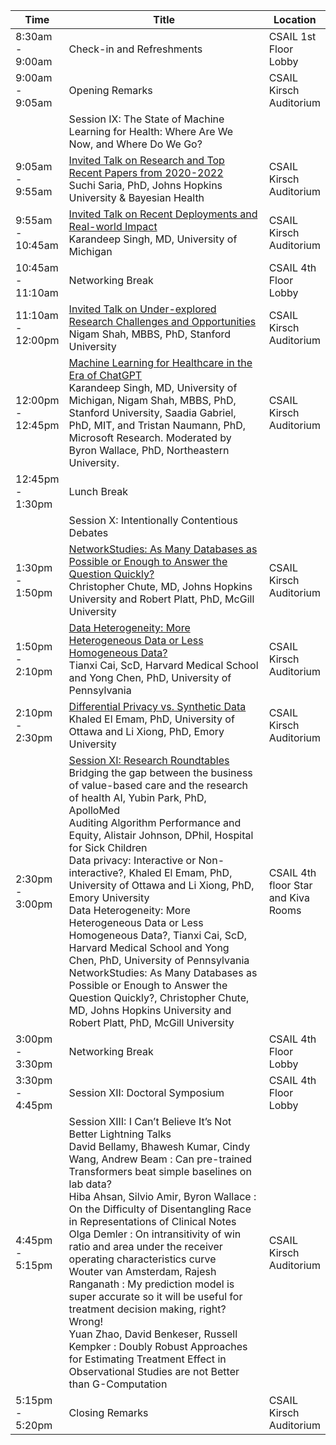 <table class="table table-bordered table-sm">
  	<thead>
    <tr>
      <th style='width:15%'>Time</th>
      <th style='width:70%'>Title</th>
      <th style='width:15'>Location</th>
    </tr>
	</thead>
	 <tbody>
    <tr>
      <td>8:30am - 9:00am</td>
      <td>Check-in and Refreshments</td>
      <td>CSAIL 1st Floor Lobby</td>
    </tr>
    <tr>
      <td>9:00am - 9:05am</td>
      <td>Opening Remarks</td>
      <td>CSAIL Kirsch Auditorium</td>
    </tr>
    <tr>
      <td></td>
      <td class="keynote"><span class="border-left-0"><span class="font-weight-bold">Session IX: The State of Machine Learning for Health: Where Are We Now, and Where Do We Go?</span></span></td>
    </tr>
     <tr>
      <td>9:05am - 9:55am</td>
      <td><a href="speakers.html#tab-invited">Invited Talk on Research and Top Recent Papers from 2020-2022</a><br>
      <span class="font-italic"><span class="font-weight-bold">Suchi Saria, PhD,</span> Johns Hopkins University & Bayesian Health</span></td>
      <td>CSAIL Kirsch Auditorium</td>
    </tr>
     <tr>
      <td>9:55am - 10:45am</td>
      <td><a href="speakers.html#tab-invited">Invited Talk on Recent Deployments and Real-world Impact</a><br>
        <span class="font-italic"><span class="font-weight-bold">Karandeep Singh, MD,</span> University of Michigan</span>
      </td> 
      <td>CSAIL Kirsch Auditorium</td>
    </tr>
     <tr>
      <td>10:45am - 11:10am</td>
      <td>Networking Break</td>
      <td>CSAIL 4th Floor Lobby</td>
    </tr>
    <tr>
      <td>11:10am - 12:00pm</td>
      <td><a href="speakers.html#tab-invited">Invited Talk on Under-explored Research Challenges and Opportunities</a><br>
        <span class="font-italic"><span class="font-weight-bold">Nigam Shah, MBBS, PhD,</span> Stanford University</span>
      </td>
      <td>CSAIL Kirsch Auditorium</td>
    </tr>
     <tr>
      <td>12:00pm - 12:45pm</td>
      <td><a href="speakers.html#tab-invited">Machine Learning for Healthcare in the Era of ChatGPT</a><br>
        <span class="font-italic"><span class="font-weight-bold">Karandeep Singh, MD,</span> University of Michigan, <span class="font-weight-bold">Nigam Shah, MBBS, PhD,</span> Stanford University, <span class="font-weight-bold">Saadia Gabriel, PhD,</span> MIT, and <span class="font-italic"><span class="font-weight-bold">Tristan Naumann, PhD,</span> Microsoft Research</span>. Moderated by <span class="font-weight-bold">Byron Wallace, PhD,</span> Northeastern University</span>.
</td>
      <td>CSAIL Kirsch Auditorium</td>
    </tr>
    <tr>
      <td>12:45pm - 1:30pm</td>
      <td>Lunch Break</td> 
      <td></td>
    </tr>
    <tr>
      <td></td>
      <td class="keynote"><span class="border-left-0"><span class="font-weight-bold">Session X: Intentionally Contentious Debates</span></span></td>
    </tr>
    <tr>
      <td>1:30pm - 1:50pm</td>
      <td><a href="speakers.html#tab-debates">NetworkStudies: As Many Databases as Possible or Enough to Answer the Question Quickly?</a><br>
        <span class="font-italic"><span class="font-weight-bold">Christopher Chute, MD,</span> Johns Hopkins University and <span class="font-weight-bold">Robert Platt, PhD,</span> McGill University</span>
      </td>
      <td>CSAIL Kirsch Auditorium</td>
    </tr>
     <tr>
      <td>1:50pm - 2:10pm</td>
      <td><a href="speakers.html#tab-debates">Data Heterogeneity: More Heterogeneous Data or Less Homogeneous Data?</a><br>
        <span class="font-italic"><span class="font-weight-bold">Tianxi Cai, ScD,</span> Harvard Medical School and <span class="font-weight-bold">Yong Chen, PhD,</span> University of Pennsylvania</span>
      </td>
      <td>CSAIL Kirsch Auditorium</td>
    </tr>
    <tr>
      <td>2:10pm - 2:30pm</td>
      <td><a href="speakers.html#tab-debates">Differential Privacy vs. Synthetic Data</a><br>
        <span class="font-italic"><span class="font-weight-bold">Khaled El Emam, PhD,</span> University of Ottawa and <span class="font-weight-bold">Li Xiong, PhD,</span> Emory University</span>
      </td>
      <td>CSAIL Kirsch Auditorium</td>
    </tr>
     <tr>
      <td>2:30pm - 3:00pm</td>
      <td><span class="font-weight-bold"><a href="speakers.html#tab-roundtables">Session XI: Research Roundtables</a></span><br>
        Bridging the gap between the business of value-based care and the research of health AI, <span class="font-italic"><span class="font-weight-bold">Yubin Park, PhD</span>, ApolloMed</span><br>
        Auditing Algorithm Performance and Equity, <span class="font-italic"><span class="font-weight-bold">Alistair Johnson, DPhil</span>, Hospital for Sick Children</span><br>
        Data privacy: Interactive or Non-interactive?, <span class="font-italic"><span class="font-weight-bold">Khaled El Emam, PhD,</span> University of Ottawa and <span class="font-weight-bold">Li Xiong, PhD,</span> Emory University</span><br>
        Data Heterogeneity: More Heterogeneous Data or Less Homogeneous Data?, <span class="font-weight-bold">Tianxi Cai, ScD,</span> Harvard Medical School and <span class="font-weight-bold">Yong Chen, PhD,</span> University of Pennsylvania</span><br>
        NetworkStudies: As Many Databases as Possible or Enough to Answer the Question Quickly?, <span class="font-italic"><span class="font-weight-bold">Christopher Chute, MD,</span> Johns Hopkins University and <span class="font-weight-bold">Robert Platt, PhD,</span> McGill University</span></td>
        <td>CSAIL 4th floor Star and Kiva Rooms</td>
    </tr>
    <tr>
      <td>3:00pm - 3:30pm</td>
      <td>Networking Break</td> 
      <td>CSAIL 4th Floor Lobby</td>
    </tr>
    <tr>
      <td>3:30pm - 4:45pm</td>
      <td><span class="font-weight-bold">
      Session XII: Doctoral Symposium</span></td> 
      <td>CSAIL 4th Floor Lobby</td>
    </tr>
    <tr>
      <td>4:45pm - 5:15pm</td>
      <td><span class="font-weight-bold">
      Session XIII: I Can’t Believe It’s Not Better Lightning Talks</span><br>
      <span class="font-italic"><span class="font-weight-bold">David Bellamy</span>, Bhawesh Kumar, Cindy Wang, Andrew Beam</span> : Can pre-trained Transformers beat simple baselines on lab data?<br>
      <span class="font-italic"><span class="font-weight-bold">Hiba Ahsan</span>, Silvio Amir, Byron Wallace</span> : On the Difficulty of Disentangling Race in Representations of Clinical Notes<br>
      <span class="font-italic"><span class="font-weight-bold">Olga Demler</span></span> : On intransitivity of win ratio and area under the receiver operating characteristics curve<br>
      <span class="font-italic"><span class="font-weight-bold">Wouter van Amsterdam</span>, Rajesh Ranganath</span> : My prediction model is super accurate so it will be useful for treatment decision making, right? Wrong!<br>
      <span class="font-italic"><span class="font-weight-bold">Yuan Zhao</span>, David Benkeser, Russell Kempker</span> : Doubly Robust Approaches for Estimating Treatment Effect in Observational Studies are not Better than G-Computation
    </td> 
      <td>CSAIL Kirsch Auditorium</td>
    </tr>
     <tr>
      <td>5:15pm - 5:20pm</td>
      <td>Closing Remarks</td>
      <td>CSAIL Kirsch Auditorium</td>
    </tr>
  </tbody>
</table>